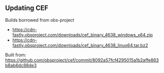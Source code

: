 ## Updating CEF

Builds borrowed from obs-project
* https://cdn-fastly.obsproject.com/downloads/cef_binary_4638_windows_x64.zip
* https://cdn-fastly.obsproject.com/downloads/cef_binary_4638_linux64.tar.bz2

Built from: https://github.com/obsproject/cef/commit/8092a57fcf4295015a1b2affe863b8ab6dc88de3